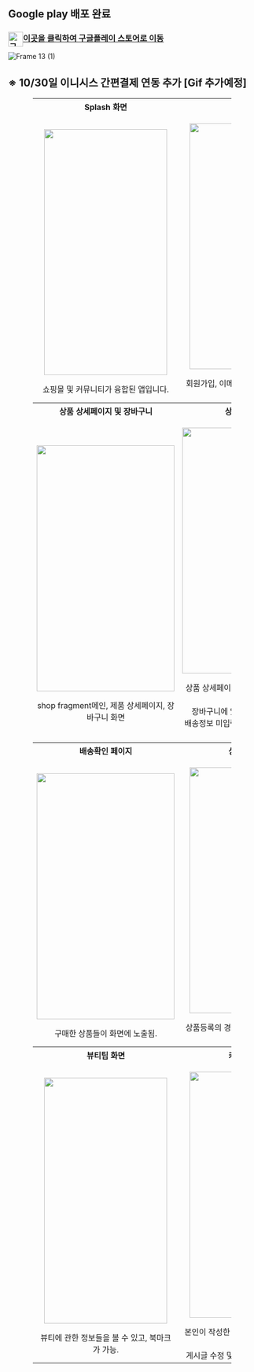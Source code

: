 
## Google play 배포 완료
### <img src="https://github.com/AnMyungwoo94/BeautyIdea_Shopping_App/assets/126849689/d0ba6eb9-f5c2-4839-ad30-6f8bf65c7452" alt="구글 플레이 이미지" width="30" height="30" style="float:left"> [이곳을 클릭하여 구글플레이 스토어로 이동](https://play.google.com/store/apps/details?id=com.myungwoo.shoppingmall_app)

![Frame 13 (1)](https://github.com/AnMyungwoo94/BeautyIdea_Shopping_App/assets/126849689/c373df1f-6c55-47f6-a9f8-3ce74e79aba3)


## ※ 10/30일 이니시스 간편결제 연동 추가 [Gif 추가예정]

<table style="width:80%; margin:auto;">
  <tr>
    <th style="text-align:center; width:50%"><b> Splash 화면 </b></th>
    <th style="text-align:center; width:50%"><b> 로그인 화면 </b></th>
  </tr>
  <tr>
    <td style="text-align:center;">
      <p align="center">
        <img src="https://github.com/AnMyungwoo94/BeautyIdea_Shopping_App/assets/126849689/6849d8c0-eccf-419a-8e78-1c405862d99f.gif" width="250" height="500">
      </p>
      쇼핑몰 및 커뮤니티가 융합된 앱입니다.
    </td>
    <td style="text-align:center;">
      <p align="center">
        <img src="https://github.com/AnMyungwoo94/BeautyIdea_Shopping_App/assets/126849689/a3ad8379-ea20-4929-85b3-74d45e744b11.gif" width="250" height="500">
      </p>
      회원가입, 이메일, 구글, 카카오 로그인으로 구성됨.
    </td>
  </tr>
  <tr>
    <th style="text-align:center;"><b> 상품 상세페이지 및 장바구니 </b></th>
    <th style="text-align:center;"><b> 상품 구매페이지 </b></th>
  </tr>
  <tr>
    <td style="text-align:center;">
      <p align="center">
        <img src="https://github.com/AnMyungwoo94/BeautyIdea_Shopping_App/assets/126849689/65ec5a95-9c46-4a3a-984f-94375d35cc98.gif" width="280" height="500">
      </p>
      shop fragment메인, 제품 상세페이지, 장바구니 화면
    </td>
    <td style="text-align:center;">
      <p align="center">
        <img src="https://github.com/AnMyungwoo94/BeautyIdea_Shopping_App/assets/126849689/7ddeaafe-e8a4-4324-9d35-972d5036c02d.gif" width="280" height="500">
      </p>
      상품 상세페이지에서 구매하기 버튼을 누를경우<br>장바구니에 있는 상품들도 같이 노출.<br>배송정보 미입력, 구매동의 미체크시 결제 불가능
    </td>
  </tr>
  <tr>
    <th style="text-align:center;"><b> 배송확인 페이지 </b></th>
    <th style="text-align:center;"><b> 상품 등록화면 </b></th>
  </tr>
  <tr>
    <td style="text-align:center;">
      <p align="center">
        <img src="https://github.com/AnMyungwoo94/BeautyIdea_Shopping_App/assets/126849689/a60dca28-6812-4294-a1e4-43cf4575d0d6.gif" width="280" height="500">
      </p>
      구매한 상품들이 화면에 노출됨.
    </td>
    <td style="text-align:center;">
      <p align="center">
        <img src="https://github.com/AnMyungwoo94/BeautyIdea_Shopping_App/assets/126849689/8ad7a304-43cd-4466-800e-b352de9d8e4e.gif" width="250" height="500">
      </p>
      상품등록의 경우 관리자 이메일에서만 가능.
    </td>
  </tr>
  <tr>
    <th style="text-align:center;"><b>뷰티팁 화면</b></th>
    <th style="text-align:center;"><b>커뮤니티 화면</b></th>
  </tr>
  <tr>
    <td style="text-align:center;">
      <p align="center">
        <img src="https://github.com/AnMyungwoo94/BeautyIdea_Shopping_App/assets/126849689/914e140d-359f-4781-8ead-89ac5499185a.gif" width="250" height="500">
      </p>
      뷰티에 관한 정보들을 볼 수 있고, 북마크가 가능.
    </td>
    <td style="text-align:center;">
      <p align="center">
        <img src="https://github.com/AnMyungwoo94/BeautyIdea_Shopping_App/assets/126849689/41f7f570-0ff4-492f-a88c-a82444316502.gif" width="250" height="500">
      </p>
      본인이 작성한 글은 노란색으로 확인이 가능하며,<br>게시글 수정 및 삭제, 댓글이 가능합니다.
    </td>
  </tr>
</table>



